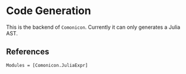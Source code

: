 # Code Generation

This is the backend of `Comonicon`. Currently it can only generates a Julia AST.

## References

```@autodocs
Modules = [Comonicon.JuliaExpr]
```
